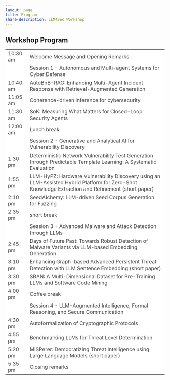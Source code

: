 ```yaml
---
layout: page
title: Program
share-description: LLM4Sec Workshop
---
```


## Workshop Program

<table>
  <tbody>
    <tr style="background-color:#FFFFFF; color:#404040">
      <td>10:30 am</td>
      <td>Welcome Message and Opening Remarks</tr>
    <tr style="background-color:#FFFFFF; color:#404040">
      <td></td>
      <td>Session 1 - Autonomous and Multi-agent Systems for Cyber Defense</td>
    </tr>
    <tr style="background-color:#FFFFFF; color:#404040">
      <td>10:40 am</td>
      <td>AutoBnB-RAG: Enhancing Multi-Agent Incident Response with Retrieval-Augmented Generation</td>
    </tr>
    <tr style="background-color:#FFFFFF; color:#404040">
      <td>11:05 am</td>
      <td>Coherence-driven inference for cybersecurity</td>
    </tr>
    <tr style="background-color:#FFFFFF; color:#404040">
      <td>11:30 am</td>
      <td>SoK: Measuring What Matters for Closed-Loop Security Agents</td>
    </tr>
    <tr style="background-color:#FFFFFF; color:#404040">
      <td>12:00 am</td>
      <td>Lunch break</td>
    </tr>
    <tr style="background-color:#FFFFFF; color:#404040">
      <td></td>
      <td>Session 2 - Generative and Analytical AI for Vulnerability Discovery</td>
    </tr>
    <tr style="background-color:#FFFFFF; color:#404040">
      <td>1:30 pm</td>
      <td>Deterministic Network Vulnerability Test Generation through Predictable Template Learning: A Systematic Evaluation</td>
    </tr>
    <tr style="background-color:#FFFFFF; color:#404040">
      <td>1:55 pm</td>
      <td>LLM-HyPZ: Hardware Vulnerability Discovery using an LLM-Assisted Hybrid Platform for Zero-Shot Knowledge Extraction and Refinement (short paper)</td>
    </tr>
    <tr style="background-color:#FFFFFF; color:#404040">
      <td>2:10 pm</td>
      <td>SeedAIchemy: LLM-driven Seed Corpus Generation for Fuzzing</td>
    </tr>
    <tr style="background-color:#FFFFFF; color:#404040">
      <td>2:35 pm</td>
      <td>short break</td>
    </tr>
    <tr style="background-color:#FFFFFF; color:#404040">
      <td></td>
      <td>Session 3 - Advanced Malware and Attack Detection through LLMs</td>
    </tr>
    <tr style="background-color:#FFFFFF; color:#404040">
      <td>2:45 pm</td>
      <td>Days of Future Past: Towards Robust Detection of Malware Variants via LLM-based Embedding Generation</td>
    </tr>
    <tr style="background-color:#FFFFFF; color:#404040">
      <td>3:10 pm</td>
      <td>Enhancing Graph-based Advanced Persistent Threat Detection with LLM Sentence Embedding (short paper)</td>
    </tr>
    <tr style="background-color:#FFFFFF; color:#404040">
      <td>3:30 pm</td>
      <td>SBAN: A Multi-Dimensional Dataset for Pre-Training LLMs and Software Code Mining</td>
    </tr>
    <tr style="background-color:#FFFFFF; color:#404040">
      <td>4:00 pm</td>
      <td>Coffee break</td>
    </tr>
    <tr style="background-color:#FFFFFF; color:#404040">
      <td></td>
      <td>Session 4 - LLM-Augmented Intelligence, Formal Reasoning, and Secure Communication</td>
    </tr>
    <tr style="background-color:#FFFFFF; color:#404040">
      <td>4:30 pm</td>
      <td>Autoformalization of Cryptographic Protocols</td>
    </tr>
    <tr style="background-color:#FFFFFF; color:#404040">
      <td>4:55 pm</td>
      <td>Benchmarking LLMs for Threat Level Determination</td>
    </tr>
    <tr style="background-color:#FFFFFF; color:#404040">
      <td>5:20 pm</td>
      <td>MISPerer: Democratizing Threat Intelligence using Large Language Models (short paper)</td>
    </tr>
    <tr style="background-color:#FFFFFF; color:#404040">
      <td>5:35 pm</td>
      <td>Closing remarks</td>
    </tr>
  </tbody>
</table>

